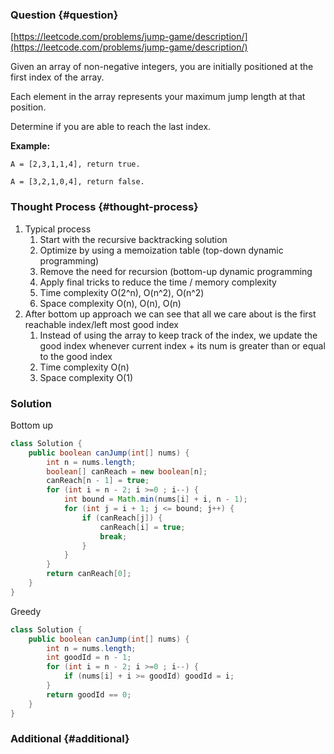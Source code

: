 ### Question {#question}

[https://leetcode.com/problems/jump-game/description/](https://leetcode.com/problems/jump-game/description/)

Given an array of non-negative integers, you are initially positioned at the first index of the array.

Each element in the array represents your maximum jump length at that position.

Determine if you are able to reach the last index.

**Example:**

```
A = [2,3,1,1,4], return true.

A = [3,2,1,0,4], return false.
```

### Thought Process {#thought-process}

1. Typical process
   1. Start with the recursive backtracking solution
   2. Optimize by using a memoization table \(top-down dynamic programming\)
   3. Remove the need for recursion \(bottom-up dynamic programming
   4. Apply final tricks to reduce the time / memory complexity
   5. Time complexity O\(2^n\), O\(n^2\), O\(n^2\)
   6. Space complexity O\(n\), O\(n\), O\(n\)
2. After bottom up approach we can see that all we care about is the first reachable index/left most good index
   1. Instead of using the array to keep track of the index, we update the good index whenever current index + its num is greater than or equal to the good index
   2. Time complexity O\(n\)
   3. Space complexity O\(1\)

### Solution

Bottom up

```java
class Solution {
    public boolean canJump(int[] nums) {
        int n = nums.length;
        boolean[] canReach = new boolean[n];
        canReach[n - 1] = true;
        for (int i = n - 2; i >=0 ; i--) {
            int bound = Math.min(nums[i] + i, n - 1);
            for (int j = i + 1; j <= bound; j++) {
                if (canReach[j]) {
                    canReach[i] = true;
                    break;
                }
            }
        }
        return canReach[0];
    }
}
```

Greedy

```java
class Solution {
    public boolean canJump(int[] nums) {
        int n = nums.length;
        int goodId = n - 1;
        for (int i = n - 2; i >=0 ; i--) {
            if (nums[i] + i >= goodId) goodId = i;
        }
        return goodId == 0;
    }
}
```

### Additional {#additional}



